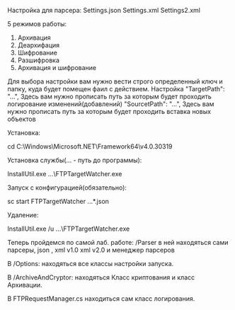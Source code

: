 Настройка для парсера:
Settings.json
Settings.xml
Settings2.xml

5 режимов работы:
1. Архивация
2. Деархифация
3. Шифрование
4. Разшифровка
5. Архивация и шифрование

Для выбора настройки вам нужно вести строго определенный ключ и папку, куда будет помещен фаил с действием.
Настройка 
  "TargetPath": "...", Здесь вам нужно прописать путь за которым будет проходить логирование изменений(добавлений)
   "SourcetPath": "...", Здесь вам нужно прописать путь за которым будет проходить вставка новых объектов

Установка:

cd C:\Windows\Microsoft.NET\Framework64\v4.0.30319

Установка службы(... - путь до программы):

InstallUtil.exe ...\FTPTargetWatcher.exe

Запуск с конфигурацией(обязательно):

sc start FTPTargetWatcher ...\*.json

Удаление:

InstallUtil.exe /u ...\FTPTargetWatcher.exe


Теперь пройдемся по самой лаб. работе:
/Parser в ней находяться сами парсеры, json , xml v1.0 xml v2.0 и менеджер парсеров

В /Options: находяться все классы настройки запуска.

В /ArchiveAndCryptor: находяться Класс криптования и класс Архивации.

В FTPRequestManager.cs находиться сам класс логирования.
